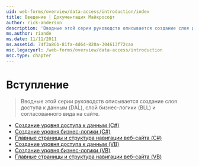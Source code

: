 ```yaml
---
uid: web-forms/overview/data-access/introduction/index
title: Введение | Документация Майкрософт
author: rick-anderson
description: 'Вводные этой серии руководств описывается создание слоя доступа к данным (DAL), слой бизнес-логики (BLL) и согласованного вида на сайте.'
ms.author: riande
ms.date: 11/11/2011
ms.assetid: 74f3a86b-81fa-4d64-820a-304613f72caa
msc.legacyurl: /web-forms/overview/data-access/introduction
msc.type: chapter
---
```

<a name="introduction"></a>Вступление
====================
> Вводные этой серии руководств описывается создание слоя доступа к данным (DAL), слой бизнес-логики (BLL) и согласованного вида на сайте.


- [Создание уровня доступа к данным (C#)](creating-a-data-access-layer-cs.md)
- [Создание уровня бизнес-логики (C#)](creating-a-business-logic-layer-cs.md)
- [Главные страницы и структура навигации веб-сайта (C#)](master-pages-and-site-navigation-cs.md)
- [Создание уровня доступа к данным (VB)](creating-a-data-access-layer-vb.md)
- [Создание уровня бизнес-логики (VB)](creating-a-business-logic-layer-vb.md)
- [Главные страницы и структура навигации веб-сайта (VB)](master-pages-and-site-navigation-vb.md)
